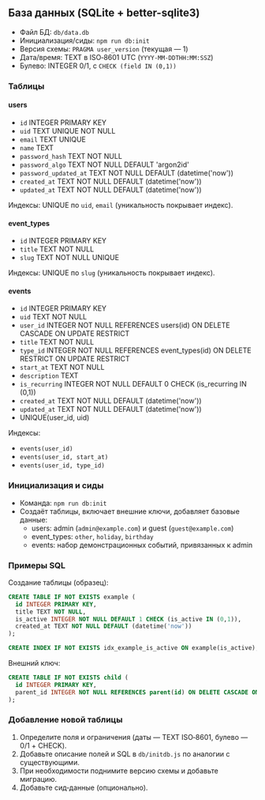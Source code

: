 ## База данных (SQLite + better-sqlite3)

- Файл БД: `db/data.db`
- Инициализация/сиды: `npm run db:init`
- Версия схемы: `PRAGMA user_version` (текущая — 1)
- Дата/время: TEXT в ISO‑8601 UTC (`YYYY-MM-DDTHH:MM:SSZ`)
- Булево: INTEGER 0/1, с `CHECK (field IN (0,1))`

### Таблицы

#### users
- `id` INTEGER PRIMARY KEY
- `uid` TEXT UNIQUE NOT NULL
- `email` TEXT UNIQUE
- `name` TEXT
- `password_hash` TEXT NOT NULL
- `password_algo` TEXT NOT NULL DEFAULT 'argon2id'
- `password_updated_at` TEXT NOT NULL DEFAULT (datetime('now'))
- `created_at` TEXT NOT NULL DEFAULT (datetime('now'))
- `updated_at` TEXT NOT NULL DEFAULT (datetime('now'))

Индексы: UNIQUE по `uid`, `email` (уникальность покрывает индекс).

#### event_types
- `id` INTEGER PRIMARY KEY
- `title` TEXT NOT NULL
- `slug` TEXT NOT NULL UNIQUE

Индексы: UNIQUE по `slug` (уникальность покрывает индекс).

#### events
- `id` INTEGER PRIMARY KEY
- `uid` TEXT NOT NULL
- `user_id` INTEGER NOT NULL REFERENCES users(id) ON DELETE CASCADE ON UPDATE RESTRICT
- `title` TEXT NOT NULL
- `type_id` INTEGER NOT NULL REFERENCES event_types(id) ON DELETE RESTRICT ON UPDATE RESTRICT
- `start_at` TEXT NOT NULL
- `description` TEXT
- `is_recurring` INTEGER NOT NULL DEFAULT 0 CHECK (is_recurring IN (0,1))
- `created_at` TEXT NOT NULL DEFAULT (datetime('now'))
- `updated_at` TEXT NOT NULL DEFAULT (datetime('now'))
- UNIQUE(user_id, uid)

Индексы:
- `events(user_id)`
- `events(user_id, start_at)`
- `events(user_id, type_id)`

### Инициализация и сиды

- Команда: `npm run db:init`
- Создаёт таблицы, включает внешние ключи, добавляет базовые данные:
  - users: admin (`admin@example.com`) и guest (`guest@example.com`)
  - event_types: `other`, `holiday`, `birthday`
  - events: набор демонстрационных событий, привязанных к admin

### Примеры SQL

Создание таблицы (образец):
```sql
CREATE TABLE IF NOT EXISTS example (
  id INTEGER PRIMARY KEY,
  title TEXT NOT NULL,
  is_active INTEGER NOT NULL DEFAULT 1 CHECK (is_active IN (0,1)),
  created_at TEXT NOT NULL DEFAULT (datetime('now'))
);

CREATE INDEX IF NOT EXISTS idx_example_is_active ON example(is_active);
```

Внешний ключ:
```sql
CREATE TABLE IF NOT EXISTS child (
  id INTEGER PRIMARY KEY,
  parent_id INTEGER NOT NULL REFERENCES parent(id) ON DELETE CASCADE ON UPDATE RESTRICT
);
```

### Добавление новой таблицы
1. Определите поля и ограничения (даты — TEXT ISO‑8601, булево — 0/1 + CHECK).
2. Добавьте описание полей и SQL в `db/initdb.js` по аналогии с существующими.
3. При необходимости поднимите версию схемы и добавьте миграцию.
4. Добавьте сид‑данные (опционально).


